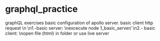 # graphql_practice
graphQL exercises
basic configuration of apollo server.
basic client http request
\n
\n1.-basic server:
\nexcecute node 1_basic_server/
\n2.- basic client:
\nopen file (html) in folder or use live server
